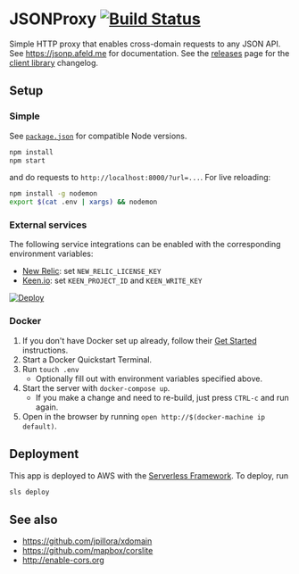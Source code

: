 # JSONProxy [![Build Status](https://travis-ci.org/afeld/jsonp.png?branch=master)](https://travis-ci.org/afeld/jsonp)

Simple HTTP proxy that enables cross-domain requests to any JSON API. See https://jsonp.afeld.me for documentation. See the [releases](https://github.com/afeld/jsonp/releases) page for the [client library](jsonp.js) changelog.

## Setup

### Simple

See [`package.json`](package.json) for compatible Node versions.

```bash
npm install
npm start
```

and do requests to `http://localhost:8000/?url=...`. For live reloading:

```sh
npm install -g nodemon
export $(cat .env | xargs) && nodemon
```

### External services

The following service integrations can be enabled with the corresponding environment variables:

* [New Relic](https://newrelic.com/): set `NEW_RELIC_LICENSE_KEY`
* [Keen.io](https://keen.io/): set `KEEN_PROJECT_ID` and `KEEN_WRITE_KEY`

[![Deploy](https://www.herokucdn.com/deploy/button.svg)](https://heroku.com/deploy)

### Docker

1. If you don't have Docker set up already, follow their [Get Started](https://www.docker.com/) instructions.
1. Start a Docker Quickstart Terminal.
1. Run `touch .env`
    * Optionally fill out with environment variables specified above.
1. Start the server with `docker-compose up`.
    * If you make a change and need to re-build, just press `CTRL-c` and run again.
1. Open in the browser by running `open http://$(docker-machine ip default)`.

## Deployment

This app is deployed to AWS with the [Serverless Framework](https://serverless.com/framework/docs/). To deploy, run

```sh
sls deploy
```

## See also

* https://github.com/jpillora/xdomain
* https://github.com/mapbox/corslite
* http://enable-cors.org
